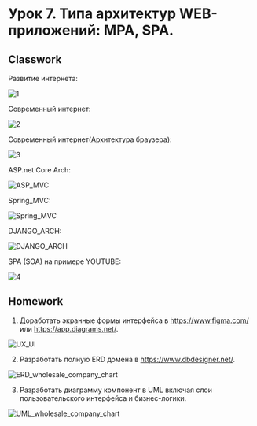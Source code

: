 # Урок 7. Типа архитектур WEB-приложений: MPA, SPA.
## Classwork
Развитие интернета:

![1](src/classwork/1.JPG)

Современный интернет:

![2](src/classwork/2.JPG)

Современный интернет(Архитектура браузера):

![3](src/classwork/3.JPG)

ASP.net Core Arch:

![ASP_MVC](src/classwork/ASP_MVC.png)

Spring_MVC:

![Spring_MVC](src/classwork/Spring_MVC.jpg)

DJANGO_ARCH:

![DJANGO_ARCH](src/classwork/DJANGO_ARCH.png)

SPA (SOA) на примере YOUTUBE:

![4](src/classwork/4.JPG)

## Homework
1. Доработать экранные формы интерфейса в https://www.figma.com/ или https://app.diagrams.net/.

![UX_UI](src/homework/UX_UI.JPG)

2. Разработать полную ERD домена в https://www.dbdesigner.net/.

![ERD_wholesale_company_chart](src/homework/ERD_wholesale_company_chart.JPG)

3. Разработать диаграмму компонент в UML включая слои пользовательского интерфейса и бизнес-логики.

![UML_wholesale_company_chart](src/homework/UML_wholesale_company_chart.jpg)

